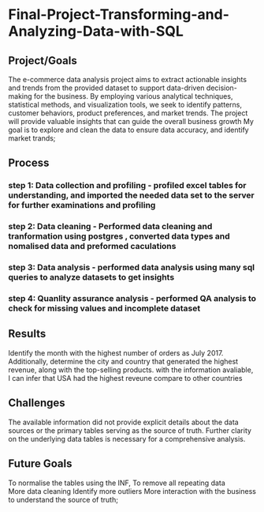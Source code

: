 # Final-Project-Transforming-and-Analyzing-Data-with-SQL

## Project/Goals
The e-commerce data analysis project aims to extract actionable insights and trends from the provided dataset to support data-driven decision-making for the business. By employing various analytical techniques, statistical methods, and visualization tools, we seek to identify patterns, customer behaviors, product preferences, and market trends. The project will provide valuable insights that can guide the overall business growth 
My goal is to explore and clean the data to ensure data accuracy, and identify market trands;

## Process
### step 1: Data collection and profiling - profiled excel tables for understanding, and imported the needed data set to the server for further examinations and profiling
### step 2: Data cleaning - Performed data cleaning and tranformation using postgres , converted data types and nomalised data and preformed caculations  
### step 3: Data analysis - performed data analysis using many sql queries to analyze datasets to get insights 
### step 4: Quanlity assurance analysis - performed QA analysis to check for missing values and incomplete dataset  

## Results
Identify the month with the highest number of orders as July 2017. Additionally, determine the city and country that generated the highest revenue, along with the top-selling products.
with the information avaliable, I can infer that USA had the highest reveune compare to other countries

## Challenges 
The available information did not provide explicit details about the data sources or the primary tables serving as the source of truth. Further clarity on the underlying data tables is necessary for a comprehensive analysis.

## Future Goals
To normalise the tables using the INF, To remove all repeating data  
More data cleaning
Identify more outliers
More interaction with the business to understand the source of truth;